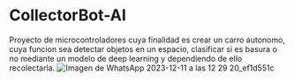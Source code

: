 # CollectorBot-AI
Proyecto de microcontroladores cuya finalidad es crear un carro autonomo, cuya funcion sea detectar objetos en un espacio, clasificar si es basura o no mediante un modelo de deep learning  y dependiendo de ello recolectarla. 
![Imagen de WhatsApp 2023-12-11 a las 12 29 20_ef1d551c](https://github.com/Carlos0328/CollectorBot-AI/assets/79590871/631f85ef-0714-4396-8573-9d3691884e37)
